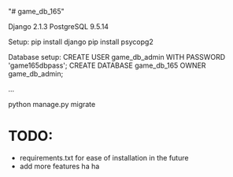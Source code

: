 "# game_db_165" 

Django 2.1.3
PostgreSQL 9.5.14

Setup:
pip install django
pip install psycopg2

Database setup:
CREATE USER game_db_admin WITH PASSWORD 'game165dbpass';
CREATE DATABASE game_db_165 OWNER game_db_admin;

...

python manage.py migrate


# TODO:
- requirements.txt for ease of installation in the future
- add more features ha ha